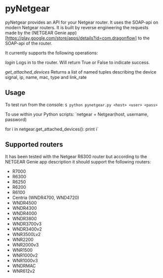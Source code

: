 pyNetgear
==============

pyNetgear provides an API for your Netgear router. It uses the SOAP-api on modern Netgear routers. It is built by reverse engineering the requests made by the (NETGEAR Genie app)[https://play.google.com/store/apps/details?id=com.dragonflow] to the SOAP-api of the router.

It currently supports the following operations:
 
*login*
Logs in to the router. Will return True or False to indicate success.

*get_attached_devices*
Returns a list of named tuples describing the device signal, ip, name, mac, type and link_rate 

Usage
-----
To test run from the console:
`$ python pynetgear.py <host> <user> <pass>`

To use within your Python scripts:
`netgear = Netgear(host, username, password)

for i in netgear.get_attached_devices():
    print i`

Supported routers
-----------------
It has been tested with the Netgear R6300 router but according to the NETGEAR Genie app description it should support the following routers:

 * R7000
 * R6300
 * R6250
 * R6200
 * R6100
 * Centria (WNDR4700, WND4720)
 * WNDR4500
 * WNDR4300
 * WNDR4000
 * WNDR3800
 * WNDR3700v3
 * WNDR3400v2
 * WNR3500Lv2
 * WNR2200
 * WNR2000v3
 * WNR1500
 * WNR1000v2
 * WNR1000v3
 * WNDRMAC
 * WNR612v2
